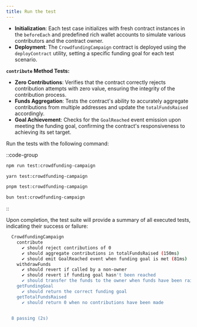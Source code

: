 ```yaml
---
title: Run the test
---
```


- **Initialization**: Each test case initializes with fresh contract instances in the `beforeEach`
  and predefined rich wallet accounts to simulate various contributors and the contract owner.
- **Deployment**: The `CrowdfundingCampaign` contract is deployed using
  the `deployContract` utility, setting a specific funding goal for each test scenario.

**`contribute` Method Tests:**

- **Zero Contributions**: Verifies that the contract correctly rejects contribution attempts
  with zero value, ensuring the integrity of the contribution process.
- **Funds Aggregation**: Tests the contract's ability to accurately aggregate contributions
  from multiple addresses and update the `totalFundsRaised` accordingly.
- **Goal Achievement**: Checks for the `GoalReached` event emission upon meeting the funding goal,
  confirming the contract's responsiveness to achieving its set target.

Run the tests with the following command:

::code-group

```bash [npm]
npm run test:crowdfunding-campaign
```

```bash [yarn]
yarn test:crowdfunding-campaign
```

```bash [pnpm]
pnpm test:crowdfunding-campaign
```

```bash [bun]
bun test:crowdfunding-campaign
```

::

Upon completion, the test suite will provide a summary of all executed tests,
indicating their success or failure:

```bash
  CrowdfundingCampaign
    contribute
      ✔ should reject contributions of 0
      ✔ should aggregate contributions in totalFundsRaised (150ms)
      ✔ should emit GoalReached event when funding goal is met (81ms)
    withdrawFunds
      ✔ should revert if called by a non-owner
      ✔ should revert if funding goal hasn't been reached
      ✔ should transfer the funds to the owner when funds have been raised (229ms)
    getFundingGoal
      ✔ should return the correct funding goal
    getTotalFundsRaised
      ✔ should return 0 when no contributions have been made


  8 passing (2s)
```
